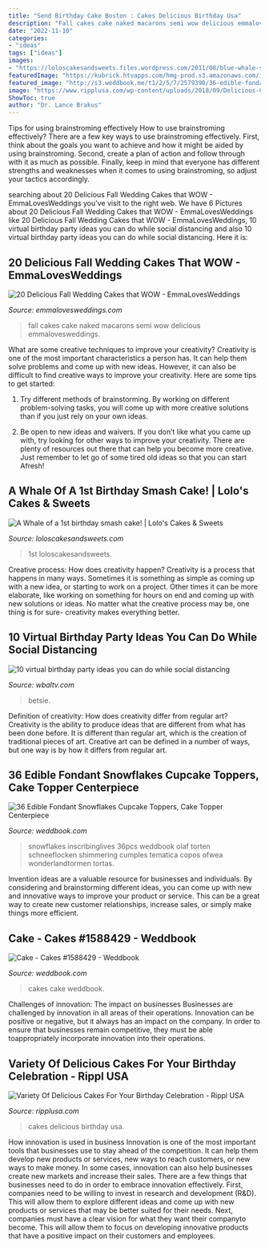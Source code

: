 ```yaml
---
title: "Send Birthday Cake Boston : Cakes Delicious Birthday Usa"
description: "Fall cakes cake naked macarons semi wow delicious emmalovesweddings"
date: "2022-11-10"
categories:
- "ideas"
tags: ["ideas"]
images:
- "https://loloscakesandsweets.files.wordpress.com/2011/08/blue-whale-smash-cake-profile1.jpg?w=768"
featuredImage: "https://kubrick.htvapps.com/hmg-prod.s3.amazonaws.com/images/birthday-cake-cut-with-candles-royalty-free-image-1584971557.jpg?crop=0.447xw:1.00xh;0.316xw,0&amp;resize=900:*"
featured_image: "http://s3.weddbook.me/t1/2/5/7/2579390/36-edible-fondant-snowflakes-cupcake-toppers-cake-topper-centerpiece-decorations-winter-garland-frozen-wonderland-cookie.jpg"
image: "https://www.ripplusa.com/wp-content/uploads/2018/09/Delicious-Cakes.png"
ShowToc: true
author: "Dr. Lance Brakus"
---
```



Tips for using brainstroming effectively
How to use brainstroming effectively?
There are a few key ways to use brainstroming effectively. First, think about the goals you want to achieve and how it might be aided by using brainstroming. Second, create a plan of action and follow through with it as much as possible. Finally, keep in mind that everyone has different strengths and weaknesses when it comes to using brainstroming, so adjust your tactics accordingly.

	

		
searching about 20 Delicious Fall Wedding Cakes that WOW - EmmaLovesWeddings you've visit to the right web. We have 6 Pictures about 20 Delicious Fall Wedding Cakes that WOW - EmmaLovesWeddings like 20 Delicious Fall Wedding Cakes that WOW - EmmaLovesWeddings, 10 virtual birthday party ideas you can do while social distancing and also 10 virtual birthday party ideas you can do while social distancing. Here it is:
		
    
## 20 Delicious Fall Wedding Cakes That WOW - EmmaLovesWeddings

<img loading=lazy src="http://emmalovesweddings.com/wp-content/uploads/2018/08/semi-naked-fall-wedding-cake-with-Macarons.jpg" onerror="this.onerror=null;this.src='https://tse3.mm.bing.net/th?id=OIP.Q9Ob3xu_1Ywc9Q743j7nmgHaLG&amp;pid=15.1';" alt="20 Delicious Fall Wedding Cakes that WOW - EmmaLovesWeddings">

_Source: emmalovesweddings.com_

>fall cakes cake naked macarons semi wow delicious emmalovesweddings. 

	

What are some creative techniques to improve your creativity?
Creativity is one of the most important characteristics a person has. It can help them solve problems and come up with new ideas. However, it can also be difficult to find creative ways to improve your creativity. Here are some tips to get started: 
1. Try different methods of brainstorming. By working on different problem-solving tasks, you will come up with more creative solutions than if you just rely on your own ideas.

2. Be open to new ideas and waivers. If you don’t like what you came up with, try looking for other ways to improve your creativity. There are plenty of resources out there that can help you become more creative. Just remember to let go of some tired old ideas so that you can start Afresh!

    
## A Whale Of A 1st Birthday Smash Cake! | Lolo&#039;s Cakes &amp; Sweets

<img loading=lazy src="https://loloscakesandsweets.files.wordpress.com/2011/08/blue-whale-smash-cake-profile1.jpg?w=768" onerror="this.onerror=null;this.src='https://tse3.mm.bing.net/th?id=OIP.xgiD4l7vm1tBUPYw2iL0cAHaJ6&amp;pid=15.1';" alt="A Whale of a 1st birthday smash cake! | Lolo&#039;s Cakes &amp; Sweets">

_Source: loloscakesandsweets.com_

>1st loloscakesandsweets. 

	

Creative process: How does creativity happen?
Creativity is a process that happens in many ways. Sometimes it is something as simple as coming up with a new idea, or starting to work on a project. Other times it can be more elaborate, like working on something for hours on end and coming up with new solutions or ideas. No matter what the creative process may be, one thing is for sure- creativity makes everything better.

    
## 10 Virtual Birthday Party Ideas You Can Do While Social Distancing

<img loading=lazy src="https://kubrick.htvapps.com/hmg-prod.s3.amazonaws.com/images/birthday-cake-cut-with-candles-royalty-free-image-1584971557.jpg?crop=0.447xw:1.00xh;0.316xw,0&amp;resize=900:*" onerror="this.onerror=null;this.src='https://tse3.mm.bing.net/th?id=OIP.TniTXnTjjZTRZFoqnIuf0gHaLC&amp;pid=15.1';" alt="10 virtual birthday party ideas you can do while social distancing">

_Source: wbaltv.com_

>betsie. 

	

Definition of creativity: How does creativity differ from regular art?
Creativity is the ability to produce ideas that are different from what has been done before. It is different than regular art, which is the creation of traditional pieces of art. Creative art can be defined in a number of ways, but one way is by how it differs from regular art.

    
## 36 Edible Fondant Snowflakes Cupcake Toppers, Cake Topper Centerpiece

<img loading=lazy src="http://s3.weddbook.me/t1/2/5/7/2579390/36-edible-fondant-snowflakes-cupcake-toppers-cake-topper-centerpiece-decorations-winter-garland-frozen-wonderland-cookie.jpg" onerror="this.onerror=null;this.src='https://tse3.mm.bing.net/th?id=OIP.1ZiX7l8hBNbVpwjmcc616wHaLH&amp;pid=15.1';" alt="36 Edible Fondant Snowflakes Cupcake Toppers, Cake Topper Centerpiece">

_Source: weddbook.com_

>snowflakes inscribinglives 36pcs weddbook olaf torten schneeflocken shimmering cumples tematica copos ofwea wonderlandtormen tortas. 

	

Invention ideas are a valuable resource for businesses and individuals. By considering and brainstorming different ideas, you can come up with new and innovative ways to improve your product or service. This can be a great way to create new customer relationships, increase sales, or simply make things more efficient.

    
## Cake - Cakes #1588429 - Weddbook

<img loading=lazy src="http://s6.weddbook.me/t1/1/5/8/1588429/cakes.jpg" onerror="this.onerror=null;this.src='https://tse1.mm.bing.net/th?id=OIP.VWw07UIioPyTZED-vy3LwgHaMX&amp;pid=15.1';" alt="Cake - Cakes #1588429 - Weddbook">

_Source: weddbook.com_

>cakes cake weddbook. 

	

Challenges of innovation: The impact on businesses
Businesses are challenged by innovation in all areas of their operations. Innovation can be positive or negative, but it always has an impact on the company. In order to ensure that businesses remain competitive, they must be able toappropriately incorporate innovation into their operations.

    
## Variety Of Delicious Cakes For Your Birthday Celebration - Rippl USA

<img loading=lazy src="https://www.ripplusa.com/wp-content/uploads/2018/09/Delicious-Cakes.png" onerror="this.onerror=null;this.src='https://tse3.mm.bing.net/th?id=OIP.0aTNw0gKTTyPWsTse7rg-QHaDt&amp;pid=15.1';" alt="Variety Of Delicious Cakes For Your Birthday Celebration - Rippl USA">

_Source: ripplusa.com_

>cakes delicious birthday usa. 

	

How innovation is used in business
Innovation is one of the most important tools that businesses use to stay ahead of the competition. It can help them develop new products or services, new ways to reach customers, or new ways to make money. In some cases, innovation can also help businesses create new markets and increase their sales.
There are a few things that businesses need to do in order to embrace innovation effectively. First, companies need to be willing to invest in research and development (R&D). This will allow them to explore different ideas and come up with new products or services that may be better suited for their needs. Next, companies must have a clear vision for what they want their companyto become. This will allow them to focus on developing innovative products that have a positive impact on their customers and employees.

